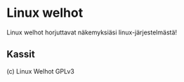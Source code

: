 # Linux welhot

Linux welhot horjuttavat näkemyksiäsi linux-järjestelmästä!

## Kassit

(c) Linux Welhot GPLv3
